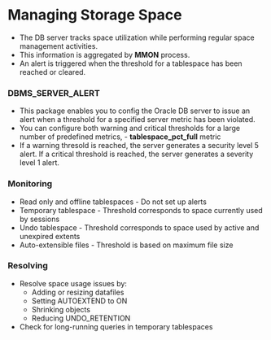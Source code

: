 # Managing Storage Space

* The DB server tracks space utilization while performing regular space management activities.
* This information is aggregated by **MMON** process.
* An alert is triggered when the threshold for a tablespace has been reached or cleared.

### DBMS_SERVER_ALERT

* This package enables you to config the Oracle DB server to issue an alert when a threshold for a specified server metric has been violated.
* You can configure both warning and critical thresholds for a large number of predefined metrics, - **tablespace_pct_full** metric
* If a warning thresold is reached, the server generates a security level 5 alert. If a critical threshold is reached, the server generates a severity level 1 alert.

### Monitoring

* Read only and offline tablespaces - Do not set up alerts
* Temporary tablespace - Threshold corresponds to space currently used by sessions
* Undo tablespace - Threshold corresponds to space used by active and unexpired extents
* Auto-extensible files - Threshold is based on maximum file size

### Resolving

* Resolve space usage issues by:
    - Adding or resizing datafiles
    - Setting AUTOEXTEND to ON
    - Shrinking objects
    - Reducing UNDO_RETENTION
* Check for long-running queries in temporary tablespaces